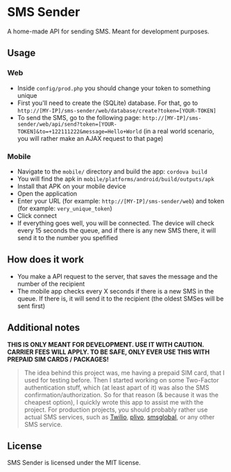 # SMS Sender

A home-made API for sending SMS. Meant for development purposes.


## Usage

### Web

* Inside `config/prod.php` you should change your token to something unique
* First you'll need to create the (SQLite) database. For that, go to `http://[MY-IP]/sms-sender/web/database/create?token=[YOUR-TOKEN]`
* To send the SMS, go to the following page: `http://[MY-IP]/sms-sender/web/api/send?token=[YOUR-TOKEN]&to=+122111222&message=Hello+World` (in a real world scenario, you will rather make an AJAX request to that page)

### Mobile

* Navigate to the `mobile/` directory and build the app: `cordova build`
* You will find the apk in `mobile/platforms/android/build/outputs/apk`
* Install that APK on your mobile device
* Open the application
* Enter your URL (for example: `http://[MY-IP]/sms-sender/web`) and token (for example: `very_unique_token`)
* Click connect
* If everything goes well, you will be connected. The device will check every 15 seconds the queue, and if there is any new SMS there, it will send it to the number you spefified


## How does it work

* You make a API request to the server, that saves the message and the number of the recipient
* The mobile app checks every X seconds if there is a new SMS in the queue. If there is, it will send it to the recipient (the oldest SMSes will be sent first)


## Additional notes

**THIS IS ONLY MEANT FOR DEVELOPMENT. USE IT WITH CAUTION. CARRIER FEES WILL APPLY. TO BE SAFE, ONLY EVER USE THIS WITH PREPAID SIM CARDS / PACKAGES!**

> The idea behind this project was, me having a prepaid SIM card, that I used for testing before.
> Then I started working on some Two-Factor authentication stuff, which (at least apart of it) was also the SMS confirmation/authorization.
> So for that reason (& because it was the cheapest option), I quickly wrote this app to assist me with the project.
> For production projects, you should probably rather use actual SMS services, such as [Twilio](https://www.twilio.com), [plivo](https://www.plivo.com), [smsglobal](http://smsglobal.com), or any other SMS service.

## License

SMS Sender is licensed under the MIT license.
